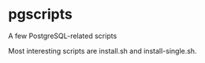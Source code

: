 # pgscripts
A few PostgreSQL-related scripts

Most interesting scripts are install.sh and install-single.sh.
